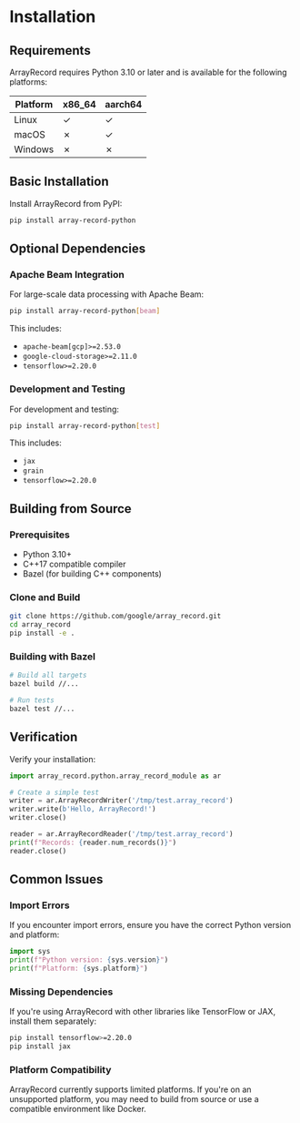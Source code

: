 # Installation

## Requirements

ArrayRecord requires Python 3.10 or later and is available for the following platforms:

| Platform | x86_64 | aarch64 |
|----------|--------|---------|
| Linux    | ✓      | ✓       |
| macOS    | ✗      | ✓       |
| Windows  | ✗      | ✗       |

## Basic Installation

Install ArrayRecord from PyPI:

```bash
pip install array-record-python
```

## Optional Dependencies

### Apache Beam Integration

For large-scale data processing with Apache Beam:

```bash
pip install array-record-python[beam]
```

This includes:
- `apache-beam[gcp]>=2.53.0`
- `google-cloud-storage>=2.11.0`
- `tensorflow>=2.20.0`

### Development and Testing

For development and testing:

```bash
pip install array-record-python[test]
```

This includes:
- `jax`
- `grain`
- `tensorflow>=2.20.0`

## Building from Source

### Prerequisites

- Python 3.10+
- C++17 compatible compiler
- Bazel (for building C++ components)

### Clone and Build

```bash
git clone https://github.com/google/array_record.git
cd array_record
pip install -e .
```

### Building with Bazel

```bash
# Build all targets
bazel build //...

# Run tests
bazel test //...
```

## Verification

Verify your installation:

```python
import array_record.python.array_record_module as ar

# Create a simple test
writer = ar.ArrayRecordWriter('/tmp/test.array_record')
writer.write(b'Hello, ArrayRecord!')
writer.close()

reader = ar.ArrayRecordReader('/tmp/test.array_record')
print(f"Records: {reader.num_records()}")
reader.close()
```

## Common Issues

### Import Errors

If you encounter import errors, ensure you have the correct Python version and platform:

```python
import sys
print(f"Python version: {sys.version}")
print(f"Platform: {sys.platform}")
```

### Missing Dependencies

If you're using ArrayRecord with other libraries like TensorFlow or JAX, install them separately:

```bash
pip install tensorflow>=2.20.0
pip install jax
```

### Platform Compatibility

ArrayRecord currently supports limited platforms. If you're on an unsupported platform, you may need to build from source or use a compatible environment like Docker.
